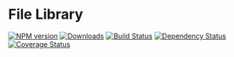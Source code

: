 # File Library
[![NPM version][npm-image]][npm-url] [![Downloads][downloads-image]][npm-url]  [![Build Status](https://travis-ci.org/lob/lob-filelibrary.svg?branch=master)](https://travis-ci.org/lob/lob-filelibrary) [![Dependency Status](https://gemnasium.com/lob/lob-filelibrary.svg)](https://gemnasium.com/lob/lob-filelibrary) [![Coverage Status](https://coveralls.io/repos/lob/lob-filelibrary/badge.png?branch=master)](https://coveralls.io/r/lob/lob-filelibrary?branch=master)


[downloads-image]: http://img.shields.io/npm/dm/file-library.svg
[npm-url]: https://npmjs.org/package/file-library
[npm-image]: https://badge.fury.io/js/file-library.svg
[travis-url]: https://travis-ci.org/lob/lob-filelibrary
[travis-image]: https://travis-ci.org/lob/lob-filelibrary.svg?branch=master
[depstat-url]: https://david-dm.org/Lob/Lob-filelibrary
[depstat-image]: https://david-dm.org/Lob/Lob-filelibrary.svg
